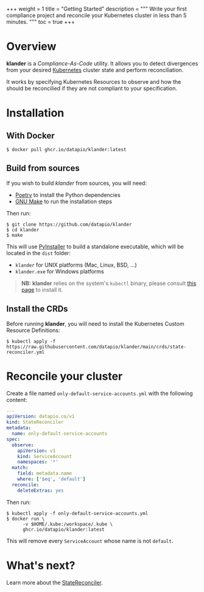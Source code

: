 +++
weight = 1
title = "Getting Started"
description = """
Write your first compliance project and reconcile your Kubernetes cluster in
less than 5 minutes.
"""
toc = true
+++

# Overview

**klander** is a *Compliance-As-Code* utility. It allows you to detect
divergences from your desired [Kubernetes](https://kubernetes.io) cluster state
and perform reconciliation.

It works by specifying Kubernetes Resources to observe and how the should be
reconcilied if they are not compliant to your specification.

# Installation

## With Docker

```shell
$ docker pull ghcr.io/datapio/klander:latest
```

## Build from sources

If you wish to build *klander* from sources, you will need:

 - [Poetry](https://python-poetry.org/) to install the Python dependencies
 - [GNU Make](https://www.gnu.org/software/make/) to run the installation steps

Then run:

```shell
$ git clone https://github.com/datapio/klander
$ cd klander
$ make
```

This will use [PyInstaller](https://www.pyinstaller.org/) to build a standalone
executable, which will be located in the `dist` folder:

 - `klander` for UNIX platforms (Mac, Linux, BSD, ...)
 - `klander.exe` for Windows platforms

> **NB:** **klander** relies on the system's `kubectl` binary, please consult
> [this page](https://kubernetes.io/docs/tasks/tools/#kubectl) to install it.

## Install the CRDs

Before running **klander**, you will need to install the Kubernetes Custom
Resource Definitions:

```shell
$ kubectl apply -f https://raw.githubusercontent.com/datapio/klander/main/crds/state-reconciler.yml
```

# Reconcile your cluster

Create a file named `only-default-service-accounts.yml` with the following
content:

```yaml
---
apiVersion: datapio.co/v1
kind: StateReconciler
metadata:
  name: only-default-service-accounts
spec:
  observe:
    apiVersion: v1
    kind: ServiceAccount
    namespaces: '*'
  match:
    field: metadata.name
    where: ['$eq', 'default']
  reconcile:
    deleteExtras: yes
```

Then run:

```shell
$ kubectl apply -f only-default-service-accounts.yml
$ docker run \
      -v $HOME/.kube:/workspace/.kube \
      ghcr.io/datapio/klander:latest
```

This will remove every `ServiceAccount` whose name is not `default`.

# What's next?

Learn more about the [StateReconciler](/docs/state-reconciler/).
